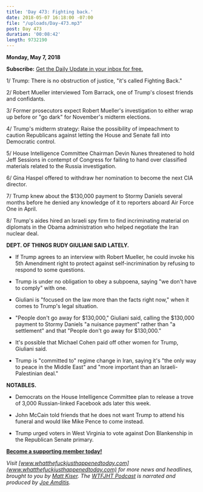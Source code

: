 ```yaml
---
title: 'Day 473: Fighting back.'
date: 2018-05-07 16:18:00 -07:00
file: "/uploads/Day-473.mp3"
post: Day 473
duration: '00:08:42'
length: 9732190
---
```


**Monday, May 7, 2018**

**Subscribe:** [Get the Daily Update in your inbox for free.](https://whatthefuckjusthappenedtoday.com/subscribe/)

1/ Trump: There is no obstruction of justice, "it's called Fighting Back."

2/ Robert Mueller interviewed Tom Barrack, one of Trump's closest friends and confidants.

3/ Former prosecutors expect Robert Mueller's investigation to either wrap up before or "go dark" for November's midterm elections.

4/ Trump's midterm strategy: Raise the possibility of impeachment to caution Republicans against letting the House and Senate fall into Democratic control.

5/ House Intelligence Committee Chairman Devin Nunes threatened to hold Jeff Sessions in contempt of Congress for failing to hand over classified materials related to the Russia investigation.

6/ Gina Haspel offered to withdraw her nomination to become the next CIA director.

7/ Trump knew about the $130,000 payment to Stormy Daniels several months before he denied any knowledge of it to reporters aboard Air Force One in April.

8/ Trump's aides hired an Israeli spy firm to find incriminating material on diplomats in the Obama administration who helped negotiate the Iran nuclear deal.

**DEPT. OF THINGS RUDY GIULIANI SAID LATELY.**

* If Trump agrees to an interview with Robert Mueller, he could invoke his 5th Amendment right to protect against self-incrimination by refusing to respond to some questions.

* Trump is under no obligation to obey a subpoena, saying "we don't have to comply" with one.

* Giuliani is "focused on the law more than the facts right now," when it comes to Trump's legal situation.

* "People don't go away for $130,000," Giuliani said, calling the $130,000 payment to Stormy Daniels "a nuisance payment" rather than "a settlement" and that "People don't go away for $130,000."

* It's possible that Michael Cohen paid off other women for Trump, Giuliani said.

* Trump is "committed to" regime change in Iran, saying it's "the only way to peace in the Middle East" and "more important than an Israeli-Palestinian deal."

**NOTABLES.**

* Democrats on the House Intelligence Committee plan to release a trove of 3,000 Russian-linked Facebook ads later this week.

* John McCain told friends that he does not want Trump to attend his funeral and would like Mike Pence to come instead.

* Trump urged voters in West Virginia to vote against Don Blankenship in the Republican Senate primary.

**[Become a supporting member today!](https://whatthefuckjusthappenedtoday.com/membership/?utm_source=2017\+Donors&utm_campaign=8dccd905d9-&utm_medium=email&utm_term=0_3bd36f654c-8dccd905d9-169730397)**

*Visit [www.whatthefuckjusthappenedtoday.com](www.whatthefuckjusthappenedtoday.com) for more news and headlines, brought to you by [Matt Kiser](https://twitter.com/Matt_Kiser). The [WTFJHT Podcast](https://whatthefuckjusthappenedtoday.com/podcasts/) is narrated and produced by [Joe Amditis](https://twitter.com/jsamditis).*